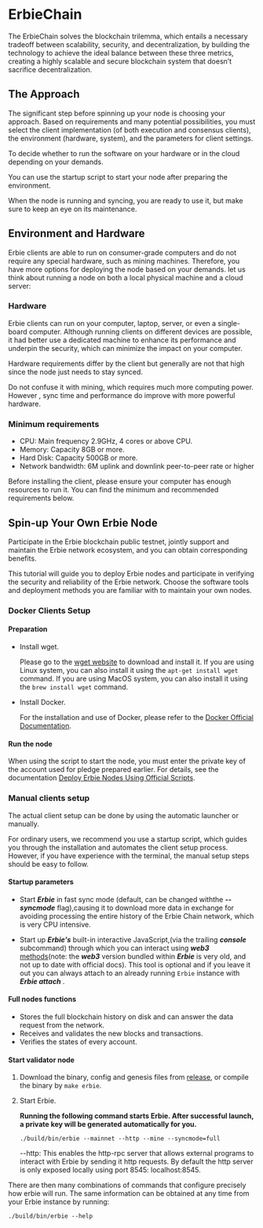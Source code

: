 # ErbieChain

The ErbieChain solves the blockchain trilemma, which entails a necessary tradeoff between scalability, security, and decentralization, by building the
technology to achieve the ideal balance between these three metrics, creating a highly scalable and secure blockchain system that doesn’t sacrifice
decentralization.

## The Approach

The significant step before spinning up your node is choosing your approach. Based on requirements and many potential possibilities,
you must select the client implementation (of both execution and consensus clients), the environment (hardware, system), and the
parameters for client settings.

To decide whether to run the software on your hardware or in the cloud depending on your demands.

You can use the startup script to start your node after preparing the environment.

When the node is running and syncing, you are ready to use it, but make sure to keep an eye on its maintenance.

## Environment and Hardware

Erbie clients are able to run on consumer-grade computers and do not require any special hardware, such as mining machines.
Therefore, you have more options for deploying the node based on your demands. let us think about running a node on both a local
physical machine and a cloud server:

### Hardware

Erbie clients can run on your computer, laptop, server, or even a single-board computer. Although running clients on
different devices are possible, it had better use a dedicated machine to enhance its performance and underpin the security,
which can minimize the impact on your computer.

Hardware requirements differ by the client but generally are not that high since the node just needs to stay synced.

Do not confuse it with mining, which requires much more computing power. However , sync time and performance do improve with more
powerful hardware.

### Minimum requirements

-  CPU: Main frequency 2.9GHz, 4 cores or above CPU.
-  Memory: Capacity 8GB or more.
-  Hard Disk: Capacity 500GB or more.
-  Network bandwidth: 6M uplink and downlink peer-to-peer rate or higher

Before installing the client, please ensure your computer has enough resources to run it. You can find the minimum and recommended requirements below.

## Spin-up Your Own Erbie Node

Participate in the Erbie blockchain public testnet, jointly support and maintain the Erbie network ecosystem, and you can obtain corresponding
benefits. 

This tutorial will guide you to deploy Erbie nodes and participate in verifying the security and reliability of the Erbie network. Choose the 
software tools and deployment methods you are familiar with to maintain your own nodes.

### Docker Clients Setup

#### Preparation

- Install wget. 

  Please go to the [wget website](https://www.gnu.org/software/wget/) to download and install it. If you are using Linux system, you can also 
install it using the `apt-get install wget` command. If you are using MacOS system, you can also install it using the `brew install wget` command.

- Install Docker.

  For the installation and use of Docker, please refer to the [Docker Official Documentation](https://docs.docker.com/engine/install/).

#### Run the node

When using the script to start the node, you must enter the private key of the account used for pledge prepared earlier. For details, see the
documentation [Deploy Erbie Nodes Using Official Scripts](https://www.erbie.io/docs/install/run/deploy/docker.html).

### Manual clients setup

The actual client setup can be done by using the automatic launcher or manually.

For ordinary users, we recommend you use a startup script, which guides you through the installation and automates the client setup process. However, if
you have experience with the terminal, the manual setup steps should be easy to follow.

#### Startup parameters

- Start ***Erbie*** in fast sync mode (default, can be changed withthe ***--syncmode*** flag),causing it to download more data in exchange for
avoiding processing the entire history of the Erbie Chain network, which is very CPU intensive.

- Start up ***Erbie's*** built-in interactive JavaScript,(via the trailing ***console*** subcommand) through which you can interact using ***web3***
  [methods](https://web3js.readthedocs.io/en/v1.2.9/)(note: the ***web3*** version bundled within ***Erbie*** is very old, and
  not up to date with official docs).
  This tool is optional and if you leave it out you can always attach to an already running ``Erbie`` instance with ***Erbie attach*** .

#### Full nodes functions

-  Stores the full blockchain history on disk and can answer the data request from the network.
-  Receives and validates the new blocks and transactions.
-  Verifies the states of every account.

#### Start validator node

1. Download the binary, config and genesis files from [release](https://github.com/erbieio/erbie.git), or compile the binary by ``make erbie``.

2. Start Erbie.

   **Running the following command starts Erbie. After successful launch, a private key will be generated automatically for you.**

	````
	./build/bin/erbie --mainnet --http --mine --syncmode=full
	````
   --http: This enables the http-rpc server that allows external programs to interact with Erbie by sending it http requests. By default the http server is only exposed locally using port 8545: localhost:8545.

There are then many combinations of commands that configure precisely how erbie will run. The same information can be obtained at any time from your Erbie instance by running:

````
./build/bin/erbie --help
```` 


